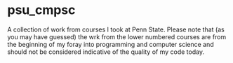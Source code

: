 # psu_cmpsc
A collection of work from courses I took at Penn State. Please note that (as you may have guessed) the wrk from the lower numbered courses are from the beginning of my foray into programming and computer science and should not be considered indicative of the quality of my code today. 
